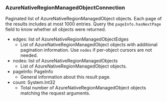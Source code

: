 ### AzureNativeRegionManagedObjectConnection
Paginated list of AzureNativeRegionManagedObject objects. Each page of the results includes at most 1000 entries. Query the `pageInfo.hasNextPage` field to know whether all objects were returned.

- edges: list of AzureNativeRegionManagedObjectEdges
  - List of AzureNativeRegionManagedObject objects with additional pagination information. Use `nodes` if per-object cursors are not needed.
- nodes: list of AzureNativeRegionManagedObjects
  - List of AzureNativeRegionManagedObject objects.
- pageInfo: PageInfo
  - General information about this result page.
- count: System.Int32
  - Total number of AzureNativeRegionManagedObject objects matching the request arguments.

